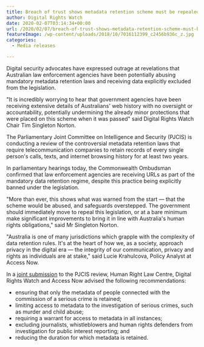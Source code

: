 ```yaml
---
title: Breach of trust shows metadata retention scheme must be repealed
author: Digital Rights Watch
date: 2020-02-07T03:14:34+00:00
url: /2020/02/07/breach-of-trust-shows-metadata-retention-scheme-must-be-repealed/
featureImage: /wp-content/uploads/2018/10/7016112399_c2456b936c_z.jpg
categories:
  - Media releases

---
```

Digital security advocates have expressed outrage at revelations that Australian law enforcement agencies have been potentially abusing mandatory metadata retention laws and receiving data explicitly excluded from the legislation.

"It is incredibly worrying to hear that government agencies have been receiving extensive details of Australians' web history with no oversight or accountability, potentially undermining the already minor protections that were placed on this scheme when it was passed" said Digital Rights Watch Chair Tim Singleton Norton.

The Parliamentary Joint Committee on Intelligence and Security (PJCIS) is conducting a review of the controversial metadata retention laws that require telecommunication companies to retain records of every single person's calls, texts, and internet browsing history for at least two years.

In parliamentary hearings today, the Commonwealth Ombudsman confirmed that law enforcement agencies are receiving URLs as part of the mandatory data retention regime, despite this practice being explicitly banned under the legislation.

"More than ever, this shows what was warned from the start &#8212; that the scheme would be abused, and safeguards overstepped. The government should immediately move to repeal this legislation, or at a bare minimum make significant improvements to bring it in line with Australia's human rights obligations," said Mr Singleton Norton.

"Australia is one of many jurisdictions which grapple with the complexity of data retention rules. It's at the heart of how we, as a society, approach privacy in the digital era &#8212; the integrity of our communication, privacy and rights as individuals are at stake," said Lucie Krahulcova, Policy Analyst at Access Now.

In a [joint submission][1] to the PJCIS review, Human Right Law Centre, Digital Rights Watch and Access Now advised the following recommendations:

  * ensuring that only the metadata of people connected with the commission of a serious crime is retained;
  * limiting access to metadata to the investigation of serious crimes, such as murder and child abuse;
  * requiring a warrant for access to metadata in all instances;
  * excluding journalists, whistleblowers and human rights defenders from investigation for public interest reporting; and
  * reducing the duration for which metadata is retained.

 [1]: https://static1.squarespace.com/static/580025f66b8f5b2dabbe4291/t/5d314ad24a01270001474c35/1563511511343/HRLC+submission+on+metadata+to+PJCIS+2019+%28FINAL%29.pdf
